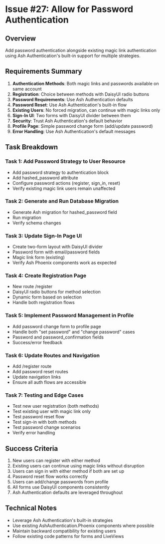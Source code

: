 # Issue #27: Allow for Password Authentication

## Overview
Add password authentication alongside existing magic link authentication using Ash Authentication's built-in support for multiple strategies.

## Requirements Summary

1. **Authentication Methods**: Both magic links and passwords available on same account
2. **Registration**: Choice between methods with DaisyUI radio buttons
3. **Password Requirements**: Use Ash Authentication defaults
4. **Password Reset**: Use Ash Authentication's built-in flow
5. **Existing Users**: No forced migration, can continue with magic links only
6. **Sign-In UI**: Two forms with DaisyUI divider between them
7. **Security**: Trust Ash Authentication's default behavior
8. **Profile Page**: Simple password change form (add/update password)
9. **Error Handling**: Use Ash Authentication's default messages

## Task Breakdown

### Task 1: Add Password Strategy to User Resource
- Add password strategy to authentication block
- Add hashed_password attribute
- Configure password actions (register, sign_in, reset)
- Verify existing magic link users remain unaffected

### Task 2: Generate and Run Database Migration
- Generate Ash migration for hashed_password field
- Run migration
- Verify schema changes

### Task 3: Update Sign-In Page UI
- Create two-form layout with DaisyUI divider
- Password form with email/password fields
- Magic link form (existing)
- Verify Ash Phoenix components work as expected

### Task 4: Create Registration Page
- New route /register
- DaisyUI radio buttons for method selection
- Dynamic form based on selection
- Handle both registration flows

### Task 5: Implement Password Management in Profile
- Add password change form to profile page
- Handle both "set password" and "change password" cases
- Password and password_confirmation fields
- Success/error feedback

### Task 6: Update Routes and Navigation
- Add /register route
- Add password reset routes
- Update navigation links
- Ensure all auth flows are accessible

### Task 7: Testing and Edge Cases
- Test new user registration (both methods)
- Test existing user with magic link only
- Test password reset flow
- Test sign-in with both methods
- Test password change scenarios
- Verify error handling

## Success Criteria

1. New users can register with either method
2. Existing users can continue using magic links without disruption
3. Users can sign in with either method if both are set up
4. Password reset flow works correctly
5. Users can add/change passwords from profile
6. All forms use DaisyUI components consistently
7. Ash Authentication defaults are leveraged throughout

## Technical Notes

- Leverage Ash Authentication's built-in strategies
- Use existing AshAuthentication.Phoenix components where possible
- Maintain backward compatibility for existing users
- Follow existing code patterns for forms and LiveViews
